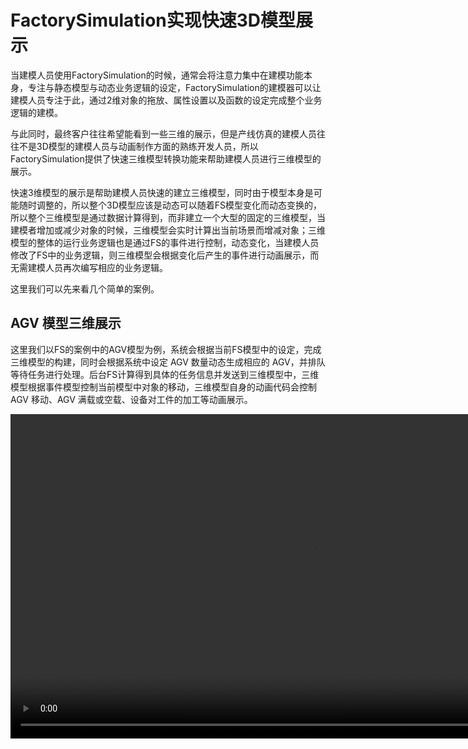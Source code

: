 # FactorySimulation实现快速3D模型展示

当建模人员使用FactorySimulation的时候，通常会将注意力集中在建模功能本身，专注与静态模型与动态业务逻辑的设定，FactorySimulation的建模器可以让建模人员专注于此，通过2维对象的拖放、属性设置以及函数的设定完成整个业务逻辑的建模。

与此同时，最终客户往往希望能看到一些三维的展示，但是产线仿真的建模人员往往不是3D模型的建模人员与动画制作方面的熟练开发人员，所以FactorySimulation提供了快速三维模型转换功能来帮助建模人员进行三维模型的展示。

快速3维模型的展示是帮助建模人员快速的建立三维模型，同时由于模型本身是可能随时调整的，所以整个3D模型应该是动态可以随着FS模型变化而动态变换的，所以整个三维模型是通过数据计算得到，而非建立一个大型的固定的三维模型，当建模者增加或减少对象的时候，三维模型会实时计算出当前场景而增减对象；三维模型的整体的运行业务逻辑也是通过FS的事件进行控制，动态变化，当建模人员修改了FS中的业务逻辑，则三维模型会根据变化后产生的事件进行动画展示，而无需建模人员再次编写相应的业务逻辑。

这里我们可以先来看几个简单的案例。

## AGV 模型三维展示
这里我们以FS的案例中的AGV模型为例，系统会根据当前FS模型中的设定，完成三维模型的构建，同时会根据系统中设定 AGV 数量动态生成相应的 AGV，并排队等待任务进行处理。后台FS计算得到具体的任务信息并发送到三维模型中，三维模型根据事件模型控制当前模型中对象的移动，三维模型自身的动画代码会控制 AGV 移动、AGV 满载或空载、设备对工件的加工等动画展示。

<video width="967" height="519" controls>
  <source src="3D_AGV.mp4" type="video/mp4">
您的浏览器不支持Video标签。
</video>